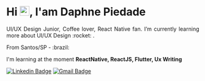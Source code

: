 <h1 align = "justify"> Hi <img src="https://media.giphy.com/media/hvRJCLFzcasrR4ia7z/giphy.gif" width="25px">, I'am Daphne Piedade</h1>
<p align = "justify">UI/UX Design Junior, Coffee lover, React Native fan. I’m currently learning more about UI/UX Design 	:rocket: .
</p>
<p align = "justify">From Santos/SP - :brazil: </p>

I'm learning at the moment **ReactNative, ReactJS, Flutter, Ux Writing**


[![Linkedin Badge](https://img.shields.io/badge/-natansl-blue?style=flat-square&logo=Linkedin&logoColor=white&link=https://www.linkedin.com/in/daphne-piedade-tupinamb%C3%A1-aa9151138/)](https://www.linkedin.com/in/daphne-piedade-tupinamb%C3%A1-aa9151138/)
[![Gmail Badge](https://img.shields.io/badge/-natansl@gmail.com-c14438?style=flat-square&logo=Gmail&logoColor=white&link=mailto:daphnepiedade@hotmail.com)](mailto:daphnepiedade@hotmail.com)
